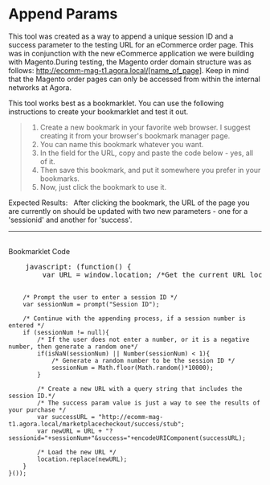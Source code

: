 # Append Params

This tool was created as a way to append a unique session ID and a success parameter to the testing URL for an eCommerce order page. This was in conjunction with the new eCommerce application we were building with Magento.During testing, the Magento order domain structure was as follows: http://ecomm-mag-t1.agora.local/[name_of_page]. Keep in mind that the Magento order pages can only be accessed from within the internal networks at Agora.

This tool works best as a bookmarklet. You can use the following instructions to create your bookmarklet and test it out.
> 1. Create a new bookmark in your favorite web browser. I suggest creating it from your browser's bookmark manager page.
> 2. You can name this bookmark whatever you want.
> 3. In the field for the URL, copy and paste the code below - yes, all of it.
> 4. Then save this bookmark, and put it somewhere you prefer in your bookmarks.
> 5. Now, just click the bookmark to use it.

Expected Results: &nbsp; After clicking the bookmark, the URL of the page you are currently on should be updated with two new parameters - one for a 'sessionid' and another for 'success'.

<hr/>

<br/>
Bookmarklet Code
<pre>
    javascript: (function() {
        var URL = window.location; /*Get the current URL location*/

        /* Prompt the user to enter a session ID */
        var sessionNum = prompt("Session ID");

        /* Continue with the appending process, if a session number is entered */
        if (sessionNum != null){
            /* If the user does not enter a number, or it is a negative number, then generate a random one*/
            if(isNaN(sessionNum) || Number(sessionNum) < 1){
                /* Generate a random number to be the session ID */
                sessionNum = Math.floor(Math.random()*10000); 
            }

            /* Create a new URL with a query string that includes the session ID.*/
            /* The success param value is just a way to see the results of your purchase */
            var successURL = "http://ecomm-mag-t1.agora.local/marketplacecheckout/success/stub";
            var newURL = URL + "?sessionid="+sessionNum+"&success="+encodeURIComponent(successURL);

            /* Load the new URL */
            location.replace(newURL);        
        }  
    }());

</pre>


